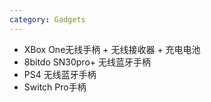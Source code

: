 ```yaml
---
category: Gadgets
---
```

* XBox One无线手柄 + 无线接收器 + 充电电池
* 8bitdo SN30pro+ 无线蓝牙手柄
* PS4 无线蓝牙手柄
* Switch Pro手柄
